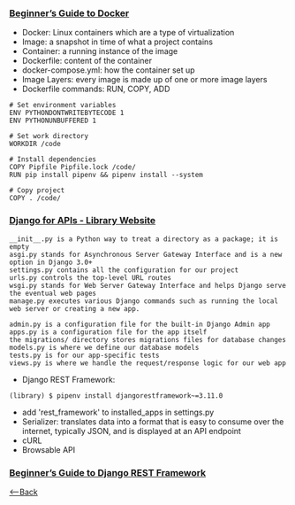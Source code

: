 ### [Beginner’s Guide to Docker](https://wsvincent.com/beginners-guide-to-docker/)
* Docker: Linux containers which are a type of virtualization
* Image: a snapshot in time of what a project contains
* Container: a running instance of the image
* Dockerfile: content of the container
* docker-compose.yml: how the container set up
* Image Layers: every image is made up of one or more image layers
* Dockerfile commands: RUN, COPY, ADD
```
# Set environment variables
ENV PYTHONDONTWRITEBYTECODE 1
ENV PYTHONUNBUFFERED 1

# Set work directory
WORKDIR /code

# Install dependencies
COPY Pipfile Pipfile.lock /code/
RUN pip install pipenv && pipenv install --system

# Copy project
COPY . /code/
```

### [Django for APIs - Library Website](https://djangoforapis.com/library-website-and-api/)
```
__init__.py is a Python way to treat a directory as a package; it is empty
asgi.py stands for Asynchronous Server Gateway Interface and is a new option in Django 3.0+
settings.py contains all the configuration for our project
urls.py controls the top-level URL routes
wsgi.py stands for Web Server Gateway Interface and helps Django serve the eventual web pages
manage.py executes various Django commands such as running the local web server or creating a new app.
```
```
admin.py is a configuration file for the built-in Django Admin app
apps.py is a configuration file for the app itself
the migrations/ directory stores migrations files for database changes
models.py is where we define our database models
tests.py is for our app-specific tests
views.py is where we handle the request/response logic for our web app
```
* Django REST Framework: 
```
(library) $ pipenv install djangorestframework~=3.11.0
```
  * add 'rest_framework' to installed_apps in settings.py
* Serializer: translates data into a format that is easy to consume over the internet, typically JSON, and is displayed at an API endpoint
* cURL
* Browsable API

### [Beginner’s Guide to Django REST Framework](https://learndjango.com/tutorials/official-django-rest-framework-tutorial-beginners)



[<--Back](README.md)